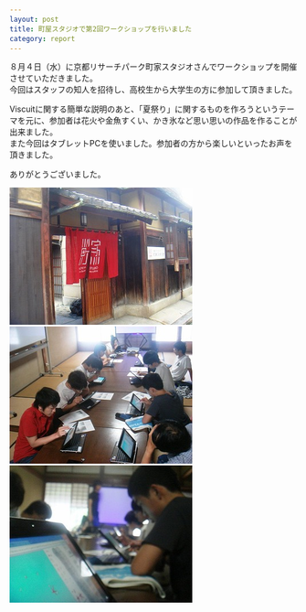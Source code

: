 ```yaml
---
layout: post
title: 町屋スタジオで第2回ワークショップを行いました
category: report
---
```


８月４日（水）に京都リサーチパーク町家スタジオさんでワークショップを開催させていただきました。  
今回はスタッフの知人を招待し、高校生から大学生の方に参加して頂きました。  

Viscuitに関する簡単な説明のあと、「夏祭り」に関するものを作ろうというテーマを元に、参加者は花火や金魚すくい、かき氷など思い思いの作品を作ることが出来ました。  
また今回はタブレットPCを使いました。参加者の方から楽しいといったお声を頂きました。  

ありがとうございました。  

<div class="gallery">
	<a href="/images/blogs/machiya-2010/DSC00995.jpg"><img src="/images/blogs/machiya-2010/DSC00995.jpg" alt=""></a>
	<a href="/images/blogs/machiya-2010/DSC01002.jpg"><img src="/images/blogs/machiya-2010/DSC01002.jpg" alt=""></a>
	<a href="/images/blogs/machiya-2010/DSC01003.jpg"><img src="/images/blogs/machiya-2010/DSC01003.jpg" alt=""></a>
</div>
